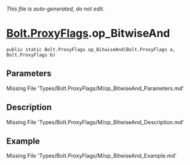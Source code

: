 *This file is auto-generated, do not edit.*

# [Bolt.ProxyFlags](Types/Bolt.ProxyFlags.md).op_BitwiseAnd
`public static Bolt.ProxyFlags op_BitwiseAnd(Bolt.ProxyFlags a, Bolt.ProxyFlags b)`
## Parameters
Missing File 'Types/Bolt.ProxyFlags/M/op_BitwiseAnd_Parameters.md'
## Description
Missing File 'Types/Bolt.ProxyFlags/M/op_BitwiseAnd_Description.md'
## Example
Missing File 'Types/Bolt.ProxyFlags/M/op_BitwiseAnd_Example.md'
